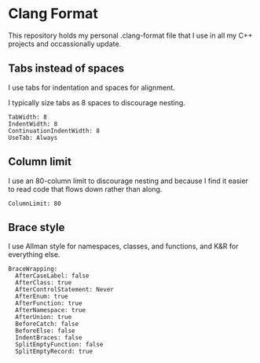 # Clang Format

This repository holds my personal .clang-format file that I use in all my C++ projects and occassionally update.

## Tabs instead of spaces

I use tabs for indentation and spaces for alignment.

I typically size tabs as 8 spaces to discourage nesting.

```
TabWidth: 8
IndentWidth: 8
ContinuationIndentWidth: 8
UseTab: Always
```

## Column limit

I use an 80-column limit to discourage nesting and because I find it easier to read code that flows down rather than along.

```
ColumnLimit: 80
```

## Brace style

I use Allman style for namespaces, classes, and functions, and K&R for everything else.

```
BraceWrapping:
  AfterCaseLabel: false
  AfterClass: true
  AfterControlStatement: Never
  AfterEnum: true
  AfterFunction: true
  AfterNamespace: true
  AfterUnion: true
  BeforeCatch: false
  BeforeElse: false
  IndentBraces: false
  SplitEmptyFunction: false
  SplitEmptyRecord: true
```